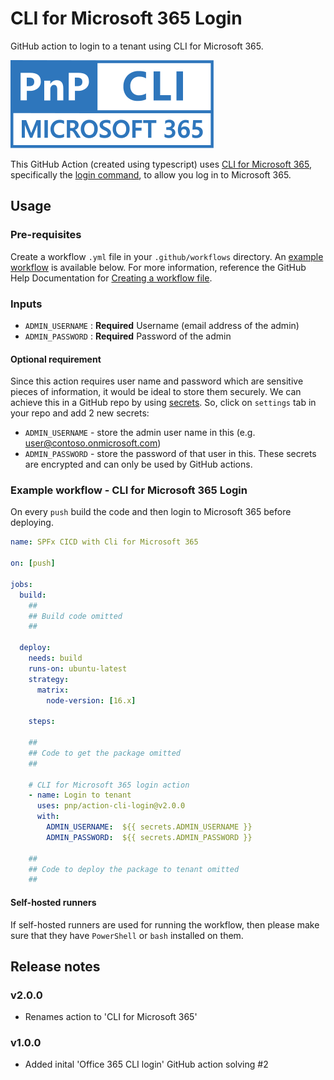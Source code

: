 # CLI for Microsoft 365 Login
GitHub action to login to a tenant using CLI for Microsoft 365.

![CLI for Microsoft 365](./images/pnp-cli-microsoft365-blue.svg)

This GitHub Action (created using typescript) uses [CLI for Microsoft 365](https://pnp.github.io/cli-microsoft365/), specifically the [login command](https://pnp.github.io/cli-microsoft365/cmd/login), to allow you log in to Microsoft 365.

## Usage
### Pre-requisites
Create a workflow `.yml` file in your `.github/workflows` directory. An [example workflow](#example-workflow---cli-for-microsoft-365-login) is available below. For more information, reference the GitHub Help Documentation for [Creating a workflow file](https://help.github.com/en/articles/configuring-a-workflow#creating-a-workflow-file).

### Inputs
- `ADMIN_USERNAME` : **Required** Username (email address of the admin)
- `ADMIN_PASSWORD` : **Required** Password of the admin

#### Optional requirement
Since this action requires user name and password which are sensitive pieces of information, it would be ideal to store them securely. We can achieve this in a GitHub repo by using [secrets](https://help.github.com/en/actions/automating-your-workflow-with-github-actions/creating-and-using-encrypted-secrets). So, click on `settings` tab in your repo and add 2 new secrets:
- `ADMIN_USERNAME` - store the admin user name in this (e.g. user@contoso.onmicrosoft.com)
- `ADMIN_PASSWORD` - store the password of that user in this.
These secrets are encrypted and can only be used by GitHub actions. 

### Example workflow - CLI for Microsoft 365 Login
On every `push` build the code and then login to Microsoft 365 before deploying.

```yaml
name: SPFx CICD with Cli for Microsoft 365

on: [push]

jobs:
  build:
    ##
    ## Build code omitted
    ##
        
  deploy:
    needs: build
    runs-on: ubuntu-latest
    strategy:
      matrix:
        node-version: [16.x]
    
    steps:
    
    ##
    ## Code to get the package omitted
    ##

    # CLI for Microsoft 365 login action
    - name: Login to tenant
      uses: pnp/action-cli-login@v2.0.0
      with:
        ADMIN_USERNAME:  ${{ secrets.ADMIN_USERNAME }}
        ADMIN_PASSWORD:  ${{ secrets.ADMIN_PASSWORD }}
    
    ##
    ## Code to deploy the package to tenant omitted
    ##
```

#### Self-hosted runners
If self-hosted runners are used for running the workflow, then please make sure that they have `PowerShell` or `bash` installed on them. 

## Release notes

### v2.0.0
- Renames action to 'CLI for Microsoft 365'

### v1.0.0
- Added inital 'Office 365 CLI login' GitHub action solving #2